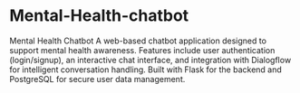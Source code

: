 # Mental-Health-chatbot
Mental Health Chatbot A web-based chatbot application designed to support mental health awareness. Features include user authentication (login/signup), an interactive chat interface, and integration with Dialogflow for intelligent conversation handling. Built with Flask for the backend and PostgreSQL for secure user data management.
